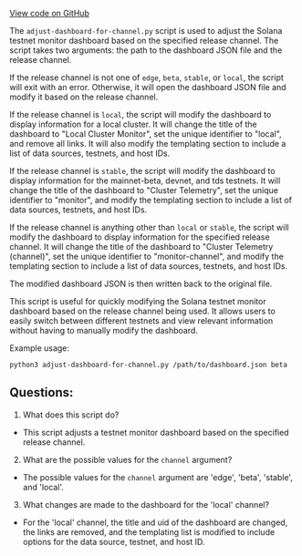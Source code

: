 
[View code on GitHub](https://github.com/solana-labs/solana/blob/master/metrics/scripts/adjust-dashboard-for-channel.py)

The `adjust-dashboard-for-channel.py` script is used to adjust the Solana testnet monitor dashboard based on the specified release channel. The script takes two arguments: the path to the dashboard JSON file and the release channel. 

If the release channel is not one of `edge`, `beta`, `stable`, or `local`, the script will exit with an error. Otherwise, it will open the dashboard JSON file and modify it based on the release channel. 

If the release channel is `local`, the script will modify the dashboard to display information for a local cluster. It will change the title of the dashboard to "Local Cluster Monitor", set the unique identifier to "local", and remove all links. It will also modify the templating section to include a list of data sources, testnets, and host IDs. 

If the release channel is `stable`, the script will modify the dashboard to display information for the mainnet-beta, devnet, and tds testnets. It will change the title of the dashboard to "Cluster Telemetry", set the unique identifier to "monitor", and modify the templating section to include a list of data sources, testnets, and host IDs. 

If the release channel is anything other than `local` or `stable`, the script will modify the dashboard to display information for the specified release channel. It will change the title of the dashboard to "Cluster Telemetry (channel)", set the unique identifier to "monitor-channel", and modify the templating section to include a list of data sources, testnets, and host IDs. 

The modified dashboard JSON is then written back to the original file. 

This script is useful for quickly modifying the Solana testnet monitor dashboard based on the release channel being used. It allows users to easily switch between different testnets and view relevant information without having to manually modify the dashboard. 

Example usage: 

```
python3 adjust-dashboard-for-channel.py /path/to/dashboard.json beta
```
## Questions: 
 1. What does this script do?
- This script adjusts a testnet monitor dashboard based on the specified release channel.

2. What are the possible values for the `channel` argument?
- The possible values for the `channel` argument are 'edge', 'beta', 'stable', and 'local'.

3. What changes are made to the dashboard for the 'local' channel?
- For the 'local' channel, the title and uid of the dashboard are changed, the links are removed, and the templating list is modified to include options for the data source, testnet, and host ID.